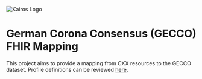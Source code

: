 ![Kairos Logo](https://kairos.de/wp-content/uploads/2023/11/bildschirm_KAIROS_RGB_einfach-e1699976791799.png "Kairos Logo")

German Corona Consensus (GECCO) FHIR Mapping
============================================

This project aims to provide a mapping from CXX resources to the GECCO dataset. Profile definitions can be
reviewed [here](https://simplifier.net/forschungsnetzcovid-19).

